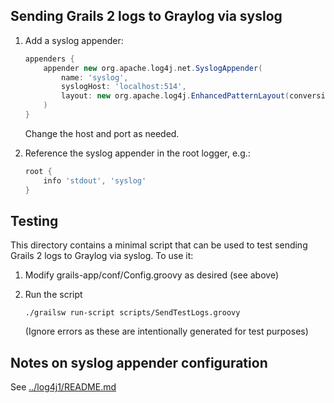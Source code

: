 ## Sending Grails 2 logs to Graylog via syslog
1. Add a syslog appender:

    ```groovy
    appenders {
        appender new org.apache.log4j.net.SyslogAppender(
            name: 'syslog',
            syslogHost: 'localhost:514',
            layout: new org.apache.log4j.EnhancedPatternLayout(conversionPattern: "1 %d{yyyy-MM-dd'T'HH:mm:ss.SSSZ} ${InetAddress.getLocalHost().getHostName()} ${grails.util.Metadata.current.getApplicationName()} [%t] %-5p %c %x - %m%n%throwable")
        )
    }
    ```

    Change the host and port as needed.

1. Reference the syslog appender in the root logger, e.g.:

    ```groovy
    root {
        info 'stdout', 'syslog'
    }
    ```


## Testing
This directory contains a minimal script that can be used to test sending Grails 2 logs to Graylog via syslog. To use it:

1. Modify grails-app/conf/Config.groovy as desired (see above)

1. Run the script

    ```
    ./grailsw run-script scripts/SendTestLogs.groovy
    ```

    (Ignore errors as these are intentionally generated for test purposes)


## Notes on syslog appender configuration
See [../log4j1/README.md](../log4j1/README.md)
